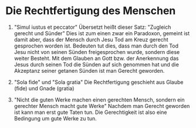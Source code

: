 Die Rechtfertigung des Menschen
===============================

1.  "Simul iustus et peccator" Übersetzt heißt dieser Satz: "Zugleich
    gerecht und Sünder" Dies ist zum einen zwar ein Paradoxon, gemeint
    ist damit aber, dass der Mensch durch Jesu Tod am Kreuz gerecht
    gesprochen worden ist. Bedeuten tut dies, dass man durch den Tod
    Jesu nicht von seinen Sünden freigesprochen wurde, sondern diese
    weiter Besteht. Mit dem Glauben an Gott bzw. der Anerkennung das
    Jesus durch seinen Tod die Sünden auf sich genommen hat und die
    Akzeptanz seiner getanen Sünden ist man Gerecht geworden.

2.  "Sola fide" und "Sola gratia" Die Rechtfertigung geschieht aus
    Glaube (fide) und Gnade (gratia)

3.  "Nicht die guten Werke machen einen gerechten Mensch, sondern ein
    gerechter Mensch macht gute Werke" Nachdem man Gerecht geworden ist
    kann man erst gute Taten tun. Die Gerechtigkeit ist also eine
    Bedingung um gute Werke zu tun.



